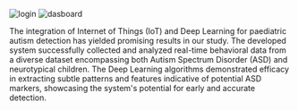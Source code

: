 
![login](https://github.com/Shashankb001/IOT_Webapp/assets/73892397/f660fba7-65ca-443a-b011-d89eadf0994c)
![dasboard](https://github.com/Shashankb001/IOT_Webapp/assets/73892397/6d38e6d5-f99c-4bf8-8925-e8b3e54c4416)


The integration of Internet of Things (IoT)
and Deep Learning for paediatric autism detection has yielded promising results
in our study. The developed system successfully collected and analyzed
real-time behavioral data from a diverse dataset encompassing both Autism
Spectrum Disorder (ASD) and neurotypical children. The Deep Learning algorithms
demonstrated efficacy in extracting subtle patterns and features indicative of
potential ASD markers, showcasing the system's potential for early and accurate
detection.


